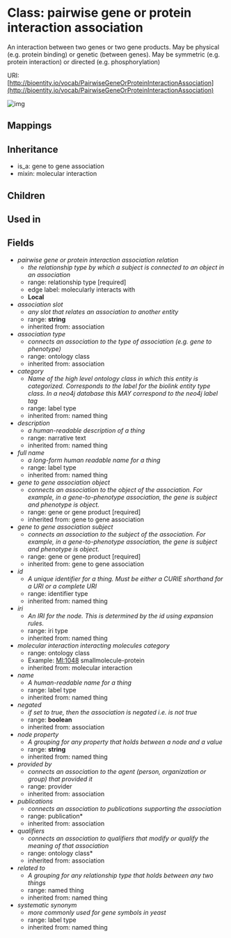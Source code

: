 # Class: pairwise gene or protein interaction association


An interaction between two genes or two gene products. May be physical (e.g. protein binding) or genetic (between genes). May be symmetric (e.g. protein interaction) or directed (e.g. phosphorylation)

URI: [http://bioentity.io/vocab/PairwiseGeneOrProteinInteractionAssociation](http://bioentity.io/vocab/PairwiseGeneOrProteinInteractionAssociation)

![img](http://yuml.me/diagram/nofunky;dir:TB/class/\[PairwiseGeneOrProteinInteractionAssociation|id(i):identifier_type%20%3F;name(i):label_type%20%3F;category(i):label_type%20%3F;node_property(i):string%20%3F;iri(i):iri_type%20%3F;full_name(i):label_type%20%3F;description(i):narrative_text%20%3F;systematic_synonym(i):label_type%20%3F;negated(i):boolean%20%3F;association_slot(i):string%20%3F]-%20interacting%20molecules%20category(i)%20%3F>\[OntologyClass],%20\[PairwiseGeneOrProteinInteractionAssociation]-%20object(i)>\[MolecularEntity],%20\[PairwiseGeneOrProteinInteractionAssociation]-%20subject(i)>\[MolecularEntity],%20\[PairwiseGeneOrProteinInteractionAssociation]-%20provided%20by(i)%20%3F>\[Provider],%20\[PairwiseGeneOrProteinInteractionAssociation]-%20publications(i)%20*>\[Publication],%20\[PairwiseGeneOrProteinInteractionAssociation]-%20qualifiers(i)%20*>\[OntologyClass],%20\[PairwiseGeneOrProteinInteractionAssociation]-%20association%20type(i)%20%3F>\[OntologyClass],%20\[PairwiseGeneOrProteinInteractionAssociation]-%20related%20to(i)%20%3F>\[NamedThing],%20\[PairwiseGeneOrProteinInteractionAssociation]-%20relation>\[RelationshipType],%20\[PairwiseGeneOrProteinInteractionAssociation]uses%20-.->\[MolecularInteraction],%20\[GeneToGeneAssociation]^-\[PairwiseGeneOrProteinInteractionAssociation])
## Mappings

## Inheritance

 *  is_a: gene to gene association
 *  mixin: molecular interaction
## Children

## Used in

## Fields

 * _pairwise gene or protein interaction association relation_
    * _the relationship type by which a subject is connected to an object in an association_
    * range: relationship type [required]
    * edge label: molecularly interacts with
    * __Local__
 * _association slot_
    * _any slot that relates an association to another entity_
    * range: **string**
    * inherited from: association
 * _association type_
    * _connects an association to the type of association (e.g. gene to phenotype)_
    * range: ontology class
    * inherited from: association
 * _category_
    * _Name of the high level ontology class in which this entity is categorized. Corresponds to the label for the biolink entity type class. In a neo4j database this MAY correspond to the neo4j label tag_
    * range: label type
    * inherited from: named thing
 * _description_
    * _a human-readable description of a thing_
    * range: narrative text
    * inherited from: named thing
 * _full name_
    * _a long-form human readable name for a thing_
    * range: label type
    * inherited from: named thing
 * _gene to gene association object_
    * _connects an association to the object of the association. For example, in a gene-to-phenotype association, the gene is subject and phenotype is object._
    * range: gene or gene product [required]
    * inherited from: gene to gene association
 * _gene to gene association subject_
    * _connects an association to the subject of the association. For example, in a gene-to-phenotype association, the gene is subject and phenotype is object._
    * range: gene or gene product [required]
    * inherited from: gene to gene association
 * _id_
    * _A unique identifier for a thing. Must be either a CURIE shorthand for a URI or a complete URI_
    * range: identifier type
    * inherited from: named thing
 * _iri_
    * _An IRI for the node. This is determined by the id using expansion rules._
    * range: iri type
    * inherited from: named thing
 * _molecular interaction interacting molecules category_
    * range: ontology class
    * Example: [MI:1048](http://purl.obolibrary.org/obo/MI_1048) smallmolecule-protein
    * inherited from: molecular interaction
 * _name_
    * _A human-readable name for a thing_
    * range: label type
    * inherited from: named thing
 * _negated_
    * _if set to true, then the association is negated i.e. is not true_
    * range: **boolean**
    * inherited from: association
 * _node property_
    * _A grouping for any property that holds between a node and a value_
    * range: **string**
    * inherited from: named thing
 * _provided by_
    * _connects an association to the agent (person, organization or group) that provided it_
    * range: provider
    * inherited from: association
 * _publications_
    * _connects an association to publications supporting the association_
    * range: publication*
    * inherited from: association
 * _qualifiers_
    * _connects an association to qualifiers that modify or qualify the meaning of that association_
    * range: ontology class*
    * inherited from: association
 * _related to_
    * _A grouping for any relationship type that holds between any two things_
    * range: named thing
    * inherited from: named thing
 * _systematic synonym_
    * _more commonly used for gene symbols in yeast_
    * range: label type
    * inherited from: named thing
